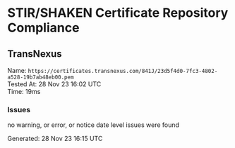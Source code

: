 # STIR/SHAKEN Certificate Repository Compliance

## TransNexus

Name: `https://certificates.transnexus.com/841J/23d5f4d0-7fc3-4802-a528-19b7ab48eb00.pem`\
Tested At: 28 Nov 23 16:02 UTC\
Time: 19ms

### Issues

no warning, or error, or notice date level issues were found

Generated: 28 Nov 23 16:15 UTC